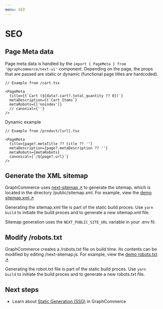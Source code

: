 ```yaml
---
menu: SEO
---
```


# SEO

## Page Meta data

Page meta data is handled by the
`import { PageMeta } from '@graphcommerce/next-ui'` component. Depending on the
page, the props that are passed are static or dynamic (functional page titles
are hardcoded).

```tsx
// Example from /cart.tsx

<PageMeta
  title={t`Cart (${data?.cart?.total_quantity ?? 0})`}
  metaDescription={t`Cart Items`}
  metaRobots={['noindex']}
  // canonial={''}
/>
```

Dynamic example

```tsx
// Example from /product/[url].tsx

<PageMeta
  title={page?.metaTitle ?? title ?? ''}
  metaDescription={page?.metaDescription ?? ''}
  metaRobots={metaRobots}
  canonical={`/${page?.url}`}
/>
```

## Generate the XML sitemap

GraphCommerce uses
[next-sitemap ↗](https://github.com/iamvishnusankar/next-sitemap) to generate
the sitemap, which is located in the directory /public/sitemap.xml. For example,
view the [demo sitemap.xml ↗](https://graphcommerce.vercel.app/sitemap.xml)

Generating the sitemap.xml file is part of the static build proces. Use
`yarn build` to initiate the build proces and to generate a new sitemap.xml
file.

Sitemap generation uses the `NEXT_PUBLIC_SITE_URL` variable in your .env fil.

## Modify /robots.txt

GraphCommerce creates a /robots.txt file on build time. Its contents can be
modified by editing /next-sitemap.js. For example, view the
[demo robots.txt ↗](https://graphcommerce.vercel.app/robots.txt)

Generating the robot.txt file is part of the static build proces. Use
`yarn build` to initiate the build proces and to generate a new robots.txt file.

## Next steps

- Learn about [Static Generation (SSG)](../framework/static-generation.md) in
  GraphCommerce
